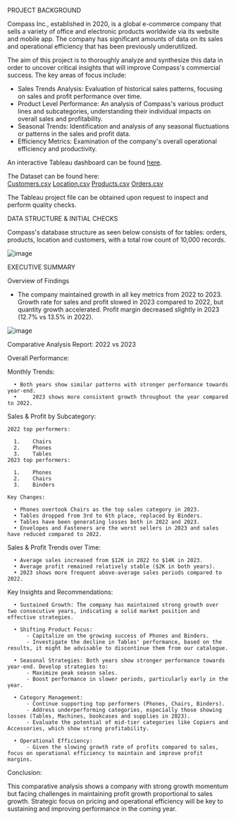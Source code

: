 PROJECT BACKGROUND

Compass Inc., established in 2020, is a global e-commerce company that sells a variety of office and electronic products worldwide via its website and mobile app. The company has significant amounts of data on its sales and operational efficiency that has been previously underutilized.

The aim of this project is to thoroughly analyze and synthesize this data in order to uncover critical insights that will improve Compass's commercial success. The key areas of focus include:

- Sales Trends Analysis: Evaluation of historical sales patterns, focusing on sales and profit performance over time.
- Product Level Performance: An analysis of Compass's various product lines and subcategories, understanding their individual impacts on overall sales and profitability.
- Seasonal Trends: Identification and analysis of any seasonal fluctuations or patterns in the sales and profit data.
- Efficiency Metrics: Examination of the company's overall operational efficiency and productivity.

An interactive Tableau dashboard can be found [here](https://public.tableau.com/app/profile/carlos.s.nchez4177/viz/AnnualSalesReportCompassInc__17206926998690/SalesDashboard).



The Dataset can be found here:   
    [Customers.csv](https://github.com/user-attachments/files/16158677/Customers.csv)                           [Location.csv](https://github.com/user-attachments/files/16158678/Location.csv)
    [Products.csv](https://github.com/user-attachments/files/16158682/Products.csv)
    [Orders.csv](https://github.com/user-attachments/files/16158680/Orders.csv)

The Tableau project file can be obtained upon request to inspect and perform quality checks.




DATA STRUCTURE & INITIAL CHECKS

Compass's database structure as seen below consists of for tables: orders, products, location and customers, with a total row count of 10,000 records.


![image](https://github.com/user-attachments/assets/7c43282a-db60-4611-b3bf-92841ab738b2)


EXECUTIVE SUMMARY

Overview of Findings

- The company maintained growth in all key metrics from 2022 to 2023. Growth rate for sales and profit slowed in 2023 compared to 2022, but quantity growth accelerated. Profit margin decreased slightly in 2023 (12.7% vs 13.5% in 2022).



![image](https://github.com/csiAI/Annual-Sales-Report-Compass-Inc./assets/113176347/2fbeb167-76b6-4875-ae20-19c58fd83c91)


Comparative Analysis Report: 2022 vs 2023

Overall Performance:

  
Monthly Trends:

      •	Both years show similar patterns with stronger performance towards year-end.
      •     2023 shows more consistent growth throughout the year compared to 2022.
  
Sales & Profit by Subcategory:

    2022 top performers:
    
      1.	Chairs
      2.	Phones
      3.	Tables
    2023 top performers:
    
      1.	Phones
      2.	Chairs
      3.	Binders
      
    Key Changes:
    
      •	Phones overtook Chairs as the top sales category in 2023.
      •	Tables dropped from 3rd to 6th place, replaced by Binders.
      •	Tables have been generating losses both in 2022 and 2023.
      •	Envelopes and Fasteners are the worst sellers in 2023 and sales have reduced compared to 2022.

Sales & Profit Trends over Time:

      •	Average sales increased from $12K in 2022 to $14K in 2023.
      •	Average profit remained relatively stable ($2K in both years).
      •	2023 shows more frequent above-average sales periods compared to 2022.

Key Insights and Recommendations:

      • Sustained Growth: The company has maintained strong growth over two consecutive years, indicating a solid market position and effective strategies.
      
      • Shifting Product Focus:
          -	Capitalize on the growing success of Phones and Binders.
          -	Investigate the decline in Tables' performance, based on the results, it might be advisable to discontinue them from our catalogue.
          
      • Seasonal Strategies: Both years show stronger performance towards year-end. Develop strategies to:
          - Maximize peak season sales.
          -	Boost performance in slower periods, particularly early in the year.
          
      • Category Management:
          - Continue supporting top performers (Phones, Chairs, Binders).
          - Address underperforming categories, especially those showing losses (Tables, Machines, bookcases and supplies in 2023).
          - Evaluate the potential of mid-tier categories like Copiers and Accessories, which show strong profitability.
          
      • Operational Efficiency: 
          - Given the slowing growth rate of profits compared to sales, focus on operational efficiency to maintain and improve profit margins.

Conclusion:

This comparative analysis shows a company with strong growth momentum but facing challenges in maintaining profit growth proportional to sales growth. Strategic focus on pricing and operational efficiency will be key to sustaining and improving performance in the coming year.

